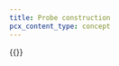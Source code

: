 ```yaml
---
title: Probe construction
pcx_content_type: concept
---
```


{{<render file="_probe-construction.md" productFolder="magic-transit" withParameters="/magic-wan/how-to/run-tunnel-health-checks/#update-health-check-frequency;;Magic WAN;;/magic-wan/get-started/configure-static-routes/;;/magic-wan/get-started/configure-tunnels/">}}